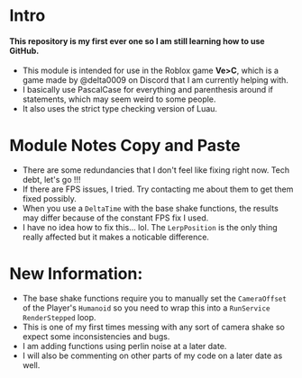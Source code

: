 # Intro
#### This repository is my first ever one so I am still learning how to use GitHub.
- This module is intended for use in the Roblox game **Ve>C**, which is a game made by @delta0009 on Discord that I am currently helping with.
- I basically use PascalCase for everything and parenthesis around if statements, which may seem weird to some people.
- It also uses the strict type checking version of Luau.

# Module Notes Copy and Paste

- There are some redundancies that I don't feel like fixing right now.  Tech debt, let's go !!!
- If there are FPS issues, I tried.  Try contacting me about them to get them fixed possibly.
- When you use a `DeltaTime` with the base shake functions, the results may differ because of the constant FPS fix I used.
- I have no idea how to fix this... lol.  The `LerpPosition` is the only thing really affected but it makes a noticable difference.

# New Information:
  - The base shake functions require you to manually set the `CameraOffset` of the Player's `Humanoid` so you need to wrap this into a `RunService` `RenderStepped` loop.
  - This is one of my first times messing with any sort of camera shake so expect some inconsistencies and bugs.
  - I am adding functions using perlin noise at a later date.
  - I will also be commenting on other parts of my code on a later date as well.
